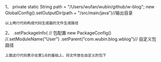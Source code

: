 1、 private static String path = "/Users/wufan/wubin/github/w-blog";
    new GlobalConfig().setOutputDir(path + "/src/main/java")//输出目录
 
    以上两行代码构成代码生成器的文件生成路径

2、 .setPackageInfo(
                // 包配置
                new PackageConfig()
                        //.setModuleName("User")
                        .setParent("com.wubin.blog.wblog")// 自定义包路径
                        
    上面这行代码表示在第1点的基础上，将文件放在自定义的包下